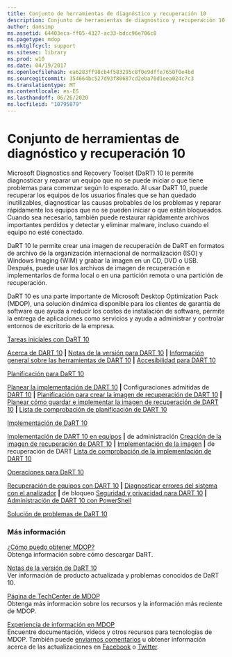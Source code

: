 ```yaml
---
title: Conjunto de herramientas de diagnóstico y recuperación 10
description: Conjunto de herramientas de diagnóstico y recuperación 10
author: dansimp
ms.assetid: 64403eca-ff05-4327-ac33-bdcc96e706c8
ms.pagetype: mdop
ms.mktglfcycl: support
ms.sitesec: library
ms.prod: w10
ms.date: 04/19/2017
ms.openlocfilehash: ea6283ff98cb4f583295c8f0e9dffe7650f0e4bd
ms.sourcegitcommit: 354664bc527d93f80687cd2eba70d1eea024c7c3
ms.translationtype: MT
ms.contentlocale: es-ES
ms.lasthandoff: 06/26/2020
ms.locfileid: "10795879"
---
```

# Conjunto de herramientas de diagnóstico y recuperación 10


Microsoft Diagnostics and Recovery Toolset (DaRT) 10 le permite diagnosticar y reparar un equipo que no se puede iniciar o que tiene problemas para comenzar según lo esperado. Al usar DaRT 10, puede recuperar los equipos de los usuarios finales que se han quedado inutilizables, diagnosticar las causas probables de los problemas y reparar rápidamente los equipos que no se pueden iniciar o que están bloqueados. Cuando sea necesario, también puede restaurar rápidamente archivos importantes perdidos y detectar y eliminar malware, incluso cuando el equipo no esté conectado.

DaRT 10 le permite crear una imagen de recuperación de DaRT en formatos de archivo de la organización internacional de normalización (ISO) y Windows Imaging (WIM) y grabar la imagen en un CD, DVD o USB. Después, puede usar los archivos de imagen de recuperación e implementarlos de forma local o en una partición remota o una partición de recuperación.

DaRT 10 es una parte importante de Microsoft Desktop Optimization Pack (MDOP), una solución dinámica disponible para los clientes de garantía de software que ayuda a reducir los costos de instalación de software, permite la entrega de aplicaciones como servicios y ayuda a administrar y controlar entornos de escritorio de la empresa.

<a href="" id="getting-started-with-dart-10"></a>[Tareas iniciales con DaRT 10](getting-started-with-dart-10.md)  

[Acerca de DART 10](about-dart-10.md) **|** [Notas de la versión para DART 10](release-notes-for-dart-10.md) **|** [Información general sobre las herramientas de DART 10](overview-of-the-tools-in-dart-10.md) **|** [Accesibilidad para DART 10](accessibility-for-dart-10.md)

<a href="" id="planning-for-dart-10"></a>[Planificación para DaRT 10](planning-for-dart-10.md)  

[Planear la implementación de DART 10](planning-to-deploy-dart-10.md) **|** Configuraciones admitidas de [DART 10](dart-10-supported-configurations.md) **|** [Planificación para crear la imagen de recuperación de DART 10](planning-to-create-the-dart-10-recovery-image.md) **|** [Planear cómo guardar e implementar la imagen de recuperación de DART 10](planning-how-to-save-and-deploy-the-dart-10-recovery-image.md) **|** [Lista de comprobación de planificación de DART 10](dart-10-planning-checklist.md)

<a href="" id="deploying-dart-10"></a>[Implementación de DaRT 10](deploying-dart-10.md)  

[Implementación de DART 10 en equipos](deploying-dart-10-to-administrator-computers.md) **|** de administración [Creación de la imagen de recuperación de DART 10](creating-the-dart-10-recovery-image.md) **|** [Implementación de la imagen](deploying-the-dart-recovery-image-dart-10.md) **|** de recuperación de DART [Lista de comprobación de la implementación de DART 10](dart-10-deployment-checklist.md)

<a href="" id="operations-for-dart-10"></a>[Operaciones para DaRT 10](operations-for-dart-10.md)  

[Recuperación de equipos con DART 10](recovering-computers-using-dart-10.md) **|** [Diagnosticar errores del sistema con el analizador](diagnosing-system-failures-with-crash-analyzer-dart-10.md) **|** de bloqueo [Seguridad y privacidad para DART 10](security-and-privacy-for-dart-10.md) **|** [Administración de DART 10 con PowerShell](administering-dart-10-using-powershell.md)

<a href="" id="troubleshooting-dart-10"></a>[Solución de problemas de DaRT 10](troubleshooting-dart-10.md)  

### Más información

<a href="" id="how-do-i-get-mdop"></a>[¿Cómo puedo obtener MDOP?](https://go.microsoft.com/fwlink/?LinkId=322049)  
Obtenga información sobre cómo descargar DaRT.

<a href="" id="release-notes-for-dart-10"></a>[Notas de la versión de DaRT 10](release-notes-for-dart-10.md)  
Ver información de producto actualizada y problemas conocidos de DaRT 10.

<a href="" id="mdop-techcenter-page"></a>[Página de TechCenter de MDOP](https://go.microsoft.com/fwlink/p/?LinkId=225286)  
Obtenga más información sobre los recursos y la información más reciente de MDOP.

<a href="" id="mdop-information-experience"></a>[Experiencia de información en MDOP](https://go.microsoft.com/fwlink/p/?LinkId=236032)  
Encuentre documentación, vídeos y otros recursos para tecnologías de MDOP. También puede [enviarnos comentarios](mailto:MDOPDocs@microsoft.com) u obtener información acerca de las actualizaciones en [Facebook](https://go.microsoft.com/fwlink/p/?LinkId=242445) o [Twitter](https://go.microsoft.com/fwlink/p/?LinkId=242447).

 

 





